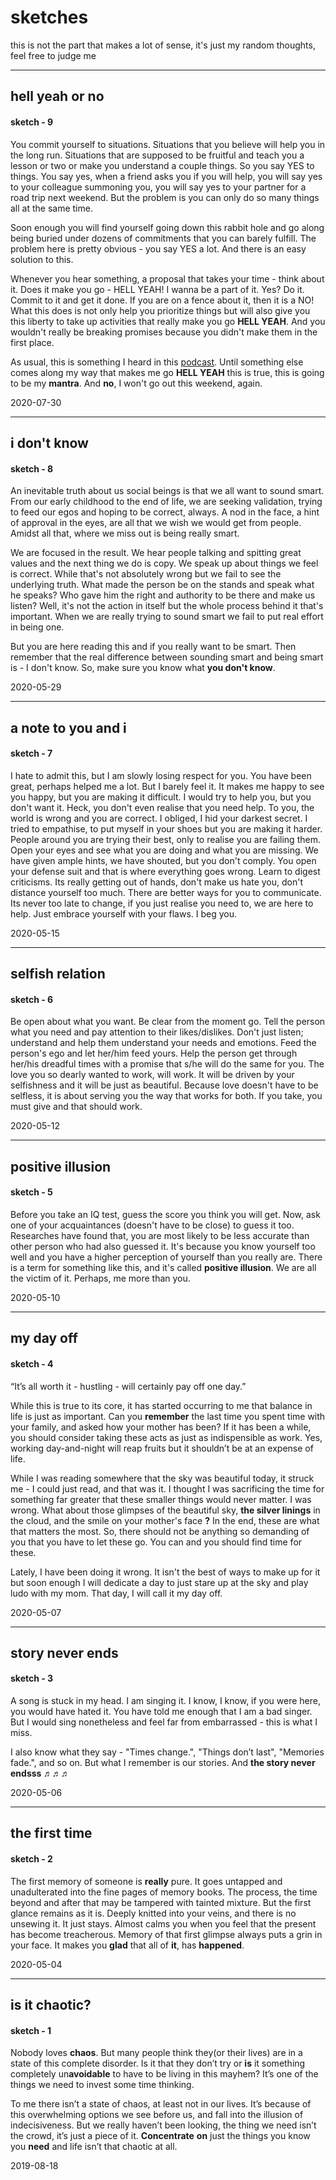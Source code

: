 # sketches

this is not the part that makes a lot of sense, it's just my random thoughts, feel free to judge me

---

## hell yeah or no

#### sketch - 9

You commit yourself to situations. Situations that you believe will help you in the long run. Situations that are supposed to be fruitful and teach you a lesson or two or make you understand a couple things. So you say YES to things. You say yes, when a friend asks you if you will help, you will say yes to your colleague summoning you, you will say yes to your partner for a road trip next weekend. But the problem is you can only do so many things all at the same time.

Soon enough you will find yourself going down this rabbit hole and go along being buried under dozens of commitments that you can barely fulfill. The problem here is pretty obvious - you say YES a lot. And there is an easy solution to this.

Whenever you hear something, a proposal that takes your time - think about it. Does it make you go - HELL YEAH! I wanna be a part of it. Yes? Do it. Commit to it and get it done. If you are on a fence about it, then it is a NO! What this does is not only help you prioritize things but will also give you this liberty to take up activities that really make you go **HELL YEAH**. And you wouldn't really be breaking promises because you didn't make them in the first place.

As usual, this is something I heard in this [podcast](https://fs.blog/knowledge-project/derek-sivers/). Until something else comes along my way that makes me go **HELL YEAH** this is true, this is going to be my **mantra**. And **no**, I won't go out this weekend, again.

2020-07-30

---

## i don't know

#### sketch - 8

An inevitable truth about us social beings is that we all want to sound smart. From our early childhood to the end of life, we are seeking validation, trying to feed our egos and hoping to be correct, always. A nod in the face, a hint of approval in the eyes, are all that we wish we would get from people. Amidst all that, where we miss out is being really smart.

We are focused in the result. We hear people talking and spitting great values and the next thing we do is copy. We speak up about things we feel is correct. While that's not absolutely wrong but we fail to see the underlying truth. What made the person be on the stands and speak what he speaks? Who gave him the right and authority to be there and make us listen? Well, it's not the action in itself but the whole process behind it that's important. When we are really trying to sound smart we fail to put real effort in being one.

But you are here reading this and if you really want to be smart. Then remember that the real difference between sounding smart and being smart is - I don't know. So, make sure you know what **you don't know**.

2020-05-29

---

## a note to you and i

#### sketch - 7

I hate to admit this, but I am slowly losing respect for you. You have been great, perhaps helped me a lot. But I barely feel it. It makes me happy to see you happy, but you are making it difficult. I would try to help you, but you don't want it. Heck, you don't even realise that you need help. To you, the world is wrong and you are correct. I obliged, I hid your darkest secret. I tried to empathise, to put myself in your shoes but you are making it harder. People around you are trying their best, only to realise you are failing them. Open your eyes and see what you are doing and what you are missing. We have given ample hints, we have shouted, but you don't comply. You open your defense suit and that is where everything goes wrong. Learn to digest criticisms. Its really getting out of hands, don't make us hate you, don't distance yourself too much. There are better ways for you to communicate. Its never too late to change, if you just realise you need to, we are here to help. Just embrace yourself with your flaws. I beg you.

2020-05-15

---

## selfish relation

#### sketch - 6

Be open about what you want. Be clear from the moment go. Tell the person what you need and pay attention to their likes/dislikes. Don't just listen; understand and help them understand your needs and emotions. Feed the person's ego and let her/him feed yours. Help the person get through her/his dreadful times with a promise that s/he will do the same for you. The love you so dearly wanted to work, will work. It will be driven by your selfishness and it will be just as beautiful. Because love doesn't have to be selfless, it is about serving you the way that works for both. If you take, you must give and that should work.

2020-05-12

---

## positive illusion

#### sketch - 5

Before you take an IQ test, guess the score you think you will get. Now, ask one of your acquaintances (doesn't have to be close) to guess it too. Researches have found that, you are most likely to be less accurate than other person who had also guessed it. It's because you know yourself too well and you have a higher perception of yourself than you really are. There is a term for something like this, and it's called **positive illusion**. We are all the victim of it. Perhaps, me more than you.

2020-05-10

---

## my day off

#### sketch - 4

“It’s all worth it - hustling - will certainly pay off one day.”

While this is true to its core, it has started occurring to me that balance in life is just as important. Can you **remember** the last time you spent time with your family, and asked how your mother has been? If it has been a while, you should consider taking these acts as just as indispensible as work. Yes, working day-and-night will reap fruits but it shouldn’t be at an expense of life.

While I was reading somewhere that the sky was beautiful today, it struck me - I could just read, and that was it. I thought I was sacrificing the time for something far greater that these smaller things would never matter. I was wrong. What about those glimpses of the beautiful sky, **the silver linings** in the cloud, and the smile on your mother's face **?** In the end, these are what that matters the most. So, there should not be anything so demanding of you that you have to let these go. You can and you should find time for these.

Lately, I have been doing it wrong. It isn't the best of ways to make up for it but soon enough I will dedicate a day to just stare up at the sky and play ludo with my mom. That day, I will call it my day off.

2020-05-07

---

## story never ends

#### sketch - 3

A song is stuck in my head. I am singing it. I know, I know, if you were here, you would have hated it. You have told me enough that I am a bad singer. But I would sing nonetheless and feel far from embarrassed - this is what I miss.

I also know what they say - "Times change.", "Things don’t last", "Memories fade.", and so on. But what I remember is our stories.
And **the story never endsss ♬♬♬**

2020-05-06

---

## the first time

#### sketch - 2

The first memory of someone is **really** pure. It goes untapped and unadulterated into the fine pages of memory books. The process, the time beyond and after that may be tampered with tainted mixture. But the first glance remains as it is. Deeply knitted into your veins, and there is no unsewing it. It just stays. Almost calms you when you feel that the present has become treacherous. Memory of that first glimpse always puts a grin in your face. It makes you **glad** that all of **it**, has **happened**.

2020-05-04

---

## is it chaotic?

#### sketch - 1

Nobody loves **chaos**. But many people think they(or their lives) are in a state of this complete disorder. Is it that they don’t try or **is** it something completely un**avoidable** to have to be living in this mayhem? It’s one of the things we need to invest some time thinking.

To me there isn’t a state of chaos, at least not in our lives. It’s because of this overwhelming options we see before us, and fall into the illusion of indecisiveness. But we really haven’t been looking, the thing we need isn’t the crowd, it’s just a piece of it.
**Concentrate** **on** just the things you know you **need** and life isn’t that chaotic at all.

2019-08-18
